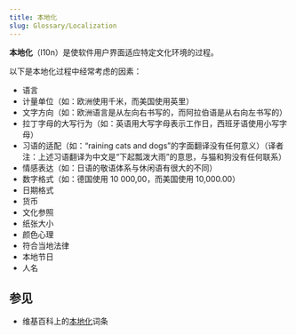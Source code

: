 ```yaml
---
title: 本地化
slug: Glossary/Localization
---
```


**本地化**（l10n）是使软件用户界面适应特定文化环境的过程。

以下是本地化过程中经常考虑的因素：

- 语言
- 计量单位（如：欧洲使用千米，而美国使用英里）
- 文字方向（如：欧洲语言是从左向右书写的，而阿拉伯语是从右向左书写的）
- 拉丁字母的大写行为（如：英语用大写字母表示工作日，西班牙语使用小写字母）
- 习语的适配（如：“raining cats and dogs”的字面翻译没有任何意义）（译者注：上述习语翻译为中文是“下起瓢泼大雨”的意思，与猫和狗没有任何联系）
- 情感表达（如：日语的敬语体系与休闲语有很大的不同）
- 数字格式（如：德国使用 10 000,00，而美国使用 10,000.00）
- 日期格式
- 货币
- 文化参照
- 纸张大小
- 颜色心理
- 符合当地法律
- 本地节日
- 人名

## 参见

- 维基百科上的[本地化](https://zh.wikipedia.org/wiki/语言本地化)词条
